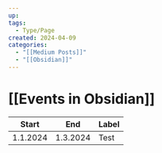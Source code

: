 ```yaml
---
up: 
tags:
  - Type/Page
created: 2024-04-09
categories:
  - "[[Medium Posts]]"
  - "[[Obsidian]]"
---
```

# [[Events in Obsidian]]


| Start    | End      | Label |
| -------- | -------- | ----- |
| 1.1.2024 | 1.3.2024 | Test  |
